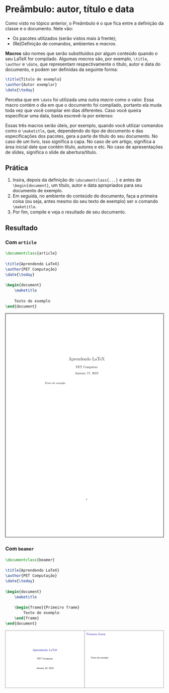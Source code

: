 Preâmbulo: autor, título e data
===============================

Como visto no tópico anterior, o Preâmbulo é o que fica entre a definição da
classe e o documento. Nele vão:
- Os pacotes utilizados (serão vistos mais à frente);
- (Re)Definição de comandos, ambientes e _macros_.

**Macros** são nomes que serão substituídos por algum conteúdo quando o seu
LaTeX for compilado. Algumas _macros_ são, por exemplo, `\title`, `\author` e
`\date`, que representam respectivamente o título, autor e data do documento, e
podem ser definidas da seguinte forma:

```latex
\title{Título de exemplo}
\author{Autor exemplar}
\date{\today}
```

Perceba que em `\date` foi utilizada uma outra _macro_ como o valor. Essa macro
contém o dia em que o documento foi compilado, portanto ela muda toda vez que
você compilar em dias diferentes. Caso você queira especificar uma data, basta
escrevê-la por extenso:


Essas três macros serão úteis, por exemplo, quando você utilizar comandos como
o `\maketitle`, que, dependendo do tipo de documento e das especificações dos
pacotes, gera a parte de título do seu documento. No caso de um livro, isso
significa a capa. No caso de um artigo, significa a área inicial dele que
contém título, autores e etc. No caso de apresentações de slides, significa o
slide de abertura/título.

Prática
-------

1. Insira, depois da definição do `\documentclass{...}` e antes de
   `\begin{document}`, um título, autor e data apropriados para seu documento
   de exemplo.
2. Em seguida, no ambiente do conteúdo do documento, faça a primeira coisa (ou
   seja, antes mesmo do seu texto de exemplo) ser o comando `\maketitle`.
3. Por fim, compile e veja o resultado de seu documento.

Resultado
---------

### Com `article`

```latex
\documentclass{article}

\title{Aprendendo LaTeX}
\author{PET Computação}
\date{\today}

\begin{document}
    \maketitle

    Texto de exemplo
\end{document}
```

![Exemplo 2 compilado com Article](./img/example-article-2.png)

### Com `beamer`

```latex
\documentclass{beamer}

\title{Aprendendo LaTeX}
\author{PET Computação}
\date{\today}

\begin{document}
    \maketitle

    \begin{frame}{Primeiro frame}
        Texto de exemplo
    \end{frame}
\end{document}
```

![Exemplo 2 compilado com Beamer](./img/example-beamer-2.png)
